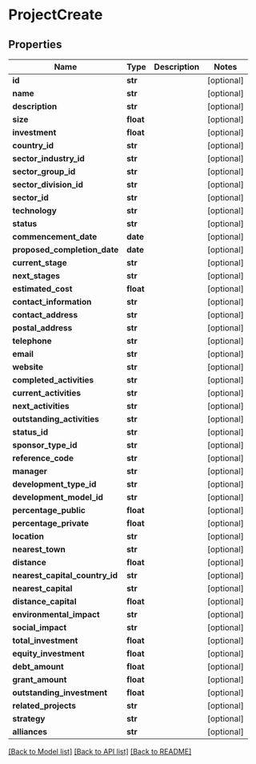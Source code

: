 # ProjectCreate

## Properties
Name | Type | Description | Notes
------------ | ------------- | ------------- | -------------
**id** | **str** |  | [optional] 
**name** | **str** |  | [optional] 
**description** | **str** |  | [optional] 
**size** | **float** |  | [optional] 
**investment** | **float** |  | [optional] 
**country_id** | **str** |  | [optional] 
**sector_industry_id** | **str** |  | [optional] 
**sector_group_id** | **str** |  | [optional] 
**sector_division_id** | **str** |  | [optional] 
**sector_id** | **str** |  | [optional] 
**technology** | **str** |  | [optional] 
**status** | **str** |  | [optional] 
**commencement_date** | **date** |  | [optional] 
**proposed_completion_date** | **date** |  | [optional] 
**current_stage** | **str** |  | [optional] 
**next_stages** | **str** |  | [optional] 
**estimated_cost** | **float** |  | [optional] 
**contact_information** | **str** |  | [optional] 
**contact_address** | **str** |  | [optional] 
**postal_address** | **str** |  | [optional] 
**telephone** | **str** |  | [optional] 
**email** | **str** |  | [optional] 
**website** | **str** |  | [optional] 
**completed_activities** | **str** |  | [optional] 
**current_activities** | **str** |  | [optional] 
**next_activities** | **str** |  | [optional] 
**outstanding_activities** | **str** |  | [optional] 
**status_id** | **str** |  | [optional] 
**sponsor_type_id** | **str** |  | [optional] 
**reference_code** | **str** |  | [optional] 
**manager** | **str** |  | [optional] 
**development_type_id** | **str** |  | [optional] 
**development_model_id** | **str** |  | [optional] 
**percentage_public** | **float** |  | [optional] 
**percentage_private** | **float** |  | [optional] 
**location** | **str** |  | [optional] 
**nearest_town** | **str** |  | [optional] 
**distance** | **float** |  | [optional] 
**nearest_capital_country_id** | **str** |  | [optional] 
**nearest_capital** | **str** |  | [optional] 
**distance_capital** | **float** |  | [optional] 
**environmental_impact** | **str** |  | [optional] 
**social_impact** | **str** |  | [optional] 
**total_investment** | **float** |  | [optional] 
**equity_investment** | **float** |  | [optional] 
**debt_amount** | **float** |  | [optional] 
**grant_amount** | **float** |  | [optional] 
**outstanding_investment** | **float** |  | [optional] 
**related_projects** | **str** |  | [optional] 
**strategy** | **str** |  | [optional] 
**alliances** | **str** |  | [optional] 

[[Back to Model list]](../README.md#documentation-for-models) [[Back to API list]](../README.md#documentation-for-api-endpoints) [[Back to README]](../README.md)


